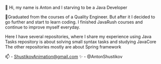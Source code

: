 👋 Hi, my name is Anton and I starving to be a Java Developer

👀Graduated from the courses of a Quality Engineer. 
But after it I decided to go further and start to learn coding. 
I finished JavaRush courses and continue to improve myself everyday.

Here I have several repositories, where I share my experience using Java
Tasks repository is about solving small syntax tasks and studying JavaCore
The other repositories mostly are about Spring framework

📫 - ShustikovAnimation@gmail.com
✨ - @AntonShustikov

<!---
AntonAcorn/AntonAcorn is a ✨ special ✨ repository because its `README.md` (this file) appears on your GitHub profile.
You can click the Preview link to take a look at your changes.
--->

